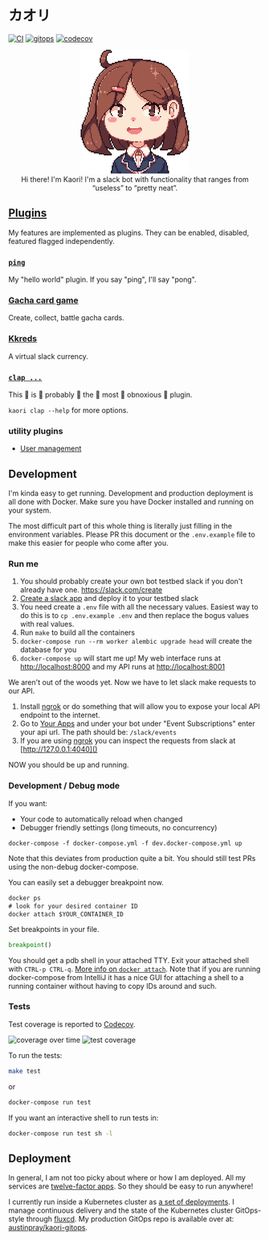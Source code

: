 # カオリ

[![CI](https://github.com/austinpray/kaori/workflows/CI/badge.svg?branch=master&event=push)](https://github.com/austinpray/kaori/actions?query=workflow%3ACI+event%3Apush+branch%3Amaster)
[![gitops](https://img.shields.io/badge/GitOps-enabled-success.svg)](https://github.com/austinpray/kaori-gitops)
[![codecov](https://codecov.io/gh/austinpray/kaori/branch/master/graph/badge.svg)](https://codecov.io/gh/austinpray/kaori)


<p align="center">
<img width="216" src="static/images/kaori.png" alt="kaori!">
<br>
Hi there! I'm Kaori! I'm a slack bot with functionality that ranges from “useless” to “pretty neat”.
</p>


## [Plugins](kaori/plugins)

My features are implemented as plugins. They can be enabled, disabled, featured flagged independently.

### [`ping`](kaori/plugins/ping.py)

My "hello world" plugin. If you say "ping", I'll say "pong".

### [Gacha card game](kaori/plugins/gacha)

Create, collect, battle gacha cards.

### [Kkreds](kaori/plugins/kkreds)

A virtual slack currency.

### [`clap ...`](kaori/plugins/clap.py)

This :clap: is :clap: probably :clap: the :clap: most :clap: obnoxious :clap: plugin.

`kaori clap --help` for more options.

### utility plugins

- [User management](kaori/plugins/users)

<!--
## Features

### Mentions Graph

I can draw a directed graph of the mentions between all the people in your
slack. The vertices are people and the edges are the the mentions between two
people. The weight a particular edge represents how many times the head vertex
has mentioned the tail vertex.

![mentions demo](static/images/kizuna_mentions_demo.gif)

Example graph:

![mentions example](static/images/graph_example.png)
-->

## Development

I'm kinda easy to get running. Development and production deployment is all
done with Docker. Make sure you have Docker installed and running on your
system.

The most difficult part of this whole thing is literally just filling in the
environment variables. Please PR this document or the `.env.example` file to
make this easier for people who come after you.

### Run me

1. You should probably create your own bot testbed slack if you don't already
   have one. <https://slack.com/create>
1. [Create a slack app](https://api.slack.com/apps) and deploy it to your testbed slack
1. You need create a `.env` file with all the necessary values. Easiest way to
   do this is to `cp .env.example .env` and then replace the bogus values with
   real values.
1. Run `make` to build all the containers
1. `docker-compose run --rm worker alembic upgrade head` will create the
   database for you
1. `docker-compose up` will start me up! My web interface runs at
   [http://localhost:8000]() and my API runs at [http://localhost:8001]()


We aren't out of the woods yet. Now we have to let slack make requests to our API.

1. Install [ngrok][] or do something that will allow you to expose your local
   API endpoint to the internet.
2. Go to [Your Apps](https://api.slack.com/apps) and under your bot under
   "Event Subscriptions" enter your api url. The path should be:
   `/slack/events`
3. If you are using [ngrok][] you can inspect the requests from slack at
   [http://127.0.0.1:4040]()

NOW you should be up and running.

### Development / Debug mode

If you want:

- Your code to automatically reload when changed
- Debugger friendly settings (long timeouts, no concurrency)

```
docker-compose -f docker-compose.yml -f dev.docker-compose.yml up
```

Note that this deviates from production quite a bit. You should still test PRs using the non-debug docker-compose.

You can easily set a debugger breakpoint now.

```
docker ps
# look for your desired container ID
docker attach $YOUR_CONTAINER_ID
```

Set breakpoints in your file.

```python
breakpoint()
```

You should get a pdb shell in your attached TTY. Exit your attached shell with 
`CTRL-p CTRL-q`.
[More info on `docker attach`](https://docs.docker.com/engine/reference/commandline/attach/).
Note that if you are running docker-compose from IntelliJ it has a nice GUI for attaching a shell to a running container without having to copy IDs around and such.

### Tests

Test coverage is reported to [Codecov](https://codecov.io/gh/austinpray/kaori).

![coverage over time](https://codecov.io/gh/austinpray/kaori/branch/master/graphs/commits.svg)
![test coverage](https://codecov.io/gh/austinpray/kaori/branch/master/graphs/icicle.svg)

To run the tests:

```bash
make test
```

or

```bash
docker-compose run test
```

If you want an interactive shell to run tests in:

```bash
docker-compose run test sh -l
```

## Deployment

In general, I am not too picky about where or how I am deployed.
All my services are [twelve-factor apps](https://12factor.net/). So they should be easy to run anywhere!

I currently run inside a Kubernetes cluster as [a set of deployments](https://github.com/austinpray/kaori-gitops/tree/master/workloads).
I manage continuous delivery and the state of the Kubernetes cluster GitOps-style through [fluxcd][].
My production GitOps repo is available over at: [austinpray/kaori-gitops](https://github.com/austinpray/kaori-gitops).

[ngrok]: https://ngrok.com/
[fluxcd]: https://github.com/fluxcd/flux
